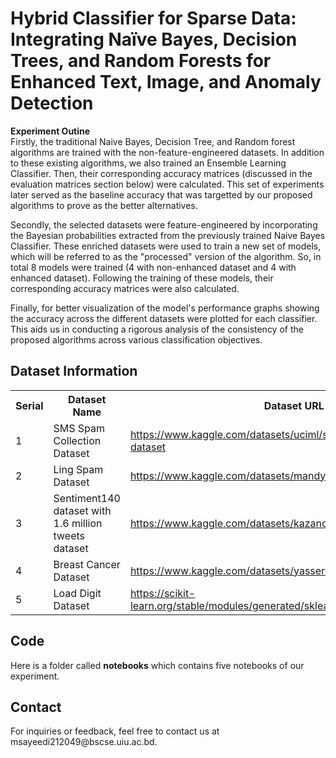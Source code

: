 # Hybrid Classifier for Sparse Data: Integrating Naïve Bayes, Decision Trees, and Random Forests for Enhanced Text, Image, and Anomaly Detection

<strong>Experiment Outine</strong><br>
Firstly, the traditional Naive Bayes, Decision Tree, and Random forest algorithms are trained with the non-feature-engineered datasets.  In addition to these existing algorithms, we also trained an Ensemble Learning Classifier. Then, their corresponding accuracy matrices (discussed in the evaluation matrices section below) were calculated. This set of experiments later served as the baseline accuracy that was targetted by our proposed algorithms to prove as the better alternatives.

Secondly, the selected datasets were feature-engineered by incorporating the Bayesian probabilities extracted from the previously trained Naive Bayes Classifier. These enriched datasets were used to train a new set of models, which will be referred to as the "processed" version of the algorithm. So, in total 8 models were trained (4 with non-enhanced dataset and 4 with enhanced dataset). Following the training of these models, their corresponding accuracy matrices were also calculated.

Finally, for better visualization of the model's performance graphs showing the accuracy across the different datasets were plotted for each classifier. This aids us in conducting a rigorous analysis of the consistency of the proposed algorithms across various classification objectives. 

<!DOCTYPE html>
<html>
<head>
</head>
<body>

  <h2>Dataset Information</h2>

  <table>
    <tr>
      <th>Serial</th>
      <th>Dataset Name</th>
      <th>Dataset URL</th>
    </tr>
    <tr>
      <td>1</td>
      <td>SMS Spam Collection Dataset</td>
      <td><a href="https://www.kaggle.com/datasets/uciml/sms-spam-collection-dataset" target="_blank">https://www.kaggle.com/datasets/uciml/sms-spam-collection-dataset</a></td>
    </tr>
    <tr>
      <td>2</td>
      <td>Ling Spam Dataset</td>
      <td><a href="https://www.kaggle.com/datasets/mandygu/lingspam-dataset" target="_blank">https://www.kaggle.com/datasets/mandygu/lingspam-dataset</a></td>
    </tr>
    <tr>
      <td>3</td>
      <td>Sentiment140 dataset with 1.6 million tweets dataset</td>
      <td><a href="https://www.kaggle.com/datasets/kazanova/sentiment140" target="_blank">https://www.kaggle.com/datasets/kazanova/sentiment140</a></td>
    </tr>
    <tr>
      <td>4</td>
      <td>Breast Cancer Dataset</td>
      <td><a href="https://www.kaggle.com/datasets/yasserh/breast-cancer-dataset" target="_blank">https://www.kaggle.com/datasets/yasserh/breast-cancer-dataset</a></td>
    </tr>
    <tr>
      <td>5</td>
      <td>Load Digit Dataset</td>
      <td><a href="https://scikit-learn.org/stable/modules/generated/sklearn.datasets.load_digits.html" target="_blank">https://scikit-learn.org/stable/modules/generated/sklearn.datasets.load_digits.html</a></td>
    </tr>
  </table>

  <h2>Code</h2>
  <p>Here is a folder called <strong>notebooks</strong> which contains five notebooks of our experiment.</p>

  <h2>Contact</h2>
  <p>For inquiries or feedback, feel free to contact us at msayeedi212049@bscse.uiu.ac.bd.</p>


</body>
</html>
